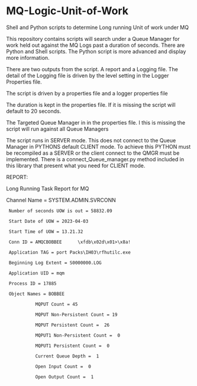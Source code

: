 # MQ-Logic-Unit-of-Work
Shell and Python scripts to determine Long running Unit of work under MQ

This repository contains scripts will search under a Queue Manager for work held out against the MQ Logs past a duration of seconds. There are Python and Shell scripts. The Python script is more advanced and display more information.

There are two outputs from the script. A report and a Logging file. The detail of the Logging file is driven by the level setting in the Logger Properties file.

The script is driven by a properties file and a logger properties file

The duration is kept in the properties file. If it is missing the script will default to 20 seconds.

The Targeted Queue Manager in in the properties file. I this is missing the script will run against all Queue Managers

The script runs in SERVER mode.  This does not connect to the Queue Manager in PYTHONS default CLIENT mode. To achieve this PYTHON must be recompiled as a SERVER or the client connect to the QMGR must be implemented. There is a connect_Queue_manager.py method included in this library that present what you need for CLIENT mode.

REPORT:

Long Running Task Report for MQ

Channel Name = SYSTEM.ADMIN.SVRCONN

     Number of seconds UOW is out = 58832.09

     Start Date of UOW = 2023-04-03

     Start Time of UOW = 13.21.32

     Conn ID = AMQCBOBBEE      \xfdb\x02d\x01>\x8a!

     Application TAG = port Packs\IH03\rfhutilc.exe

     Beginning Log Extent = S0000000.LOG

     Application UID = mqm

     Process ID = 17885

     Object Names = BOBBEE

               MQPUT Count = 45

               MQPUT Non-Persistent Count = 19

               MQPUT Persistent Count =  26

               MQPUT1 Non-Persistent Count =  0

               MQPUT1 Persistent Count =  0

               Current Queue Depth =  1

               Open Input Count =  0

               Open Output Count =  1
